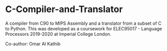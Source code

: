 # C-Compiler-and-Translator
A compiler from C90 to MIPS Assembly and a translator from a subset of C to Python.
This was developed as a coursework for ELEC95017 - Language Processors 2019-2020 at Imperial College London.

Co-author: Omar Al Kathib
